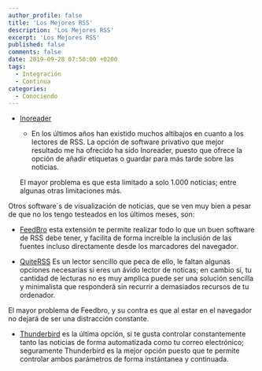 ```yaml
---
author_profile: false
title: 'Los Mejores RSS'
description: 'Los Mejores RSS'
excerpt: 'Los Mejores RSS'
published: false
comments: false
date: 2019-09-28 07:50:00 +0200
tags:
  - Integración
  - Continua
categories:
  - Conociendo
---
```


- [Inoreader](https://www.inoreader.com "Mejor Aplicación Lectora de Fuentes de RSS")
    - En los últimos años han existido muchos altibajos en cuanto a los lectores de RSS. La opción de software privativo que mejor resultado me ha ofrecido ha sido Inoreader, puesto que ofrece la opción de añadir etiquetas o guardar para más tarde sobre las noticias.
    
    El mayor problema es que esta limitado a solo 1.000 noticias; entre algunas otras limitaciones más.

Otros software´s de visualización de noticias, que se ven muy bien a pesar de que no los tengo testeados en los últimos meses, son:

- [FeedBro](https://nodetics.com/feedbro/ "Extensión para Chrome, Opera o Firefox") esta extensión te permite realizar todo lo que un buen software de RSS debe tener, y facilita de forma increíble la inclusión de las fuentes incluso directamente desde los marcadores del navegador.

- [QuiteRSS](https://quiterss.org/) Es un lector sencillo que peca de ello, le faltan algunas opciones necesarias si eres un ávido lector de noticas; en cambio sí, tu cantidad de lecturas no es muy amplica puede ser una solución sencilla y minimalista que responderá sin recurrir a demasiados recursos de tu ordenador.

El mayor problema de Feedbro, y su contra es que al estar en el navegador no dejará de ser una distracción constante.

- [Thunderbird](https://support.mozilla.org/en-US/kb/how-subscribe-news-feeds-and-blogs) es la última opción, si te gusta controlar constantemente tanto las noticias de forma automatizada como tu correo electrónico; seguramente Thunderbird es la mejor opción puesto que te permite controlar ambos parámetros de forma instántanea y continuada.